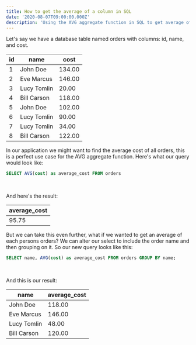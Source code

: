 ```yaml
---
title: How to get the average of a column in SQL
date: '2020-08-07T09:00:00.000Z'
description: 'Using the AVG aggregate function in SQL to get average of the values of a column'
---
```


Let's say we have a database table named orders with columns: id, name, and cost.

| id  | name        | cost   |
| --- | ----------- | ------ |
| 1   | John Doe    | 134.00 |
| 2   | Eve Marcus  | 146.00 |
| 3   | Lucy Tomlin | 20.00  |
| 4   | Bill Carson | 118.00 |
| 5   | John Doe    | 102.00 |
| 6   | Lucy Tomlin | 90.00  |
| 7   | Lucy Tomlin | 34.00  |
| 8   | Bill Carson | 122.00 |

In our application we might want to find the average cost of all orders, this is a perfect use case for the AVG aggregate function. Here's what our query would look like:

```SQL
SELECT AVG(cost) as average_cost FROM orders
```

<br/>

And here's the result:

| average_cost |
| ------------ |
| 95.75        |

But we can take this even further, what if we wanted to get an average of each persons orders? We can alter our select to include the order name and then grouping on it. So our new query looks like this:

```SQL
SELECT name, AVG(cost) as average_cost FROM orders GROUP BY name;
```

<br/>

And this is our result:

| name        | average_cost |
| ----------- | ------------ |
| John Doe    | 118.00       |
| Eve Marcus  | 146.00       |
| Lucy Tomlin | 48.00        |
| Bill Carson | 120.00       |

